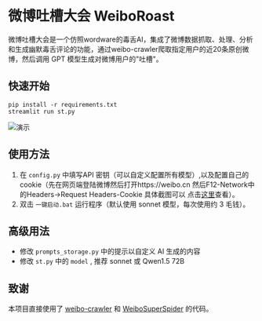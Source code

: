 # 微博吐槽大会 WeiboRoast

微博吐槽大会是一个仿照wordware的毒舌AI，集成了微博数据抓取、处理、分析和生成幽默毒舌评论的功能，通过weibo-crawler爬取指定用户的近20条原创微博，然后调用 GPT 模型生成对微博用户的"吐槽"。

## 快速开始

``` 
pip install -r requirements.txt
streamlit run st.py
```

![演示](https://github.com/user-attachments/assets/bbcf26bd-2072-429c-9b50-876adfa6d9e8) 

## 使用方法

1. 在 `config.py` 中填写API 密钥（可以自定义配置所有模型）,以及配置自己的cookie（先在网页端登陆微博然后打开https://weibo.cn 然后F12-Network中的Headers->Request Headers-Cookie 具体截图可以 点击[这里](https://github.com/dataabc/weibo-crawler?tab=readme-ov-file#%E5%A6%82%E4%BD%95%E8%8E%B7%E5%8F%96cookie%E5%8F%AF%E9%80%89)查看）。
2. 双击 `一键启动.bat` 运行程序（默认使用 sonnet 模型，每次使用约 3 毛钱）。


## 高级用法

- 修改 `prompts_storage.py` 中的提示以自定义 AI 生成的内容
- 修改 `st.py` 中的 `model` , 推荐 sonnet 或 Qwen1.5 72B

## 致谢

本项目直接使用了 [weibo-crawler](https://github.com/dataabc/weibo-crawler) 和 [WeiboSuperSpider](https://github.com/Python3Spiders/WeiboSuperSpider) 的代码。
